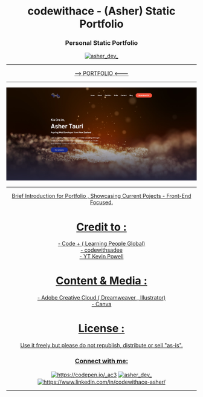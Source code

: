 <h1 align="center">codewithace - (Asher) Static Portfolio</h1>
<h3 align="center">Personal Static Portfolio</h3>

<p align="center"> <a href="https://twitter.com/asher_dev_" target="blank"><img src="https://img.shields.io/twitter/follow/asher_dev_?logo=twitter&style=for-the-badge" alt="asher_dev_" /></a> </p>

---

<p align="center"><a href="https://codewithace-asher.github.io/portfolio.github.io/" target="_blank">--> PORTFOLIO <---</p>

---

![screenshot](https://github.com/codewithace-Asher/portfolio.github.io/blob/a87629f7b0e780aa43b11c338f00aa324d695017/codewithace-screenshot.jpg)

---
<p align="center">Brief Introduction for Portfolio , Showcasing Current Pojects - Front-End Focused.</p>

<h1 align="center">Credit to : </h1>
<p align="center">
- Code + ( Learning People Global)<br>
- codewithsadee<br>
- YT Kevin Powell
</p>
<h1 align="center">Content & Media : </h1>
<p align="center">
- Adobe Creative Cloud ( Dreamweaver , Illustrator)<br>
- Canva
</p>
<h1 align="center">License : </h1>
<p align="center">Use it freely but please do not republish, distribute or sell "as-is".</p>


<h3 align="center">Connect with me:</h3>
<p align="center">
<a href="https://codepen.io/_AC3" target="blank"><img align="center" src="https://raw.githubusercontent.com/rahuldkjain/github-profile-readme-generator/master/src/images/icons/Social/codepen.svg" alt="https://codepen.io/_ac3" height="30" width="40" /></a>
<a href="https://twitter.com/asher_dev_" target="blank"><img align="center" src="https://raw.githubusercontent.com/rahuldkjain/github-profile-readme-generator/master/src/images/icons/Social/twitter.svg" alt="asher_dev_" height="30" width="40" /></a>
<a href="https://www.linkedin.com/in/codewithace-asher/" target="blank"><img align="center" src="https://raw.githubusercontent.com/rahuldkjain/github-profile-readme-generator/master/src/images/icons/Social/linked-in-alt.svg" alt="https://www.linkedin.com/in/codewithace-asher/" height="30" width="40" /></a>
</p>

---